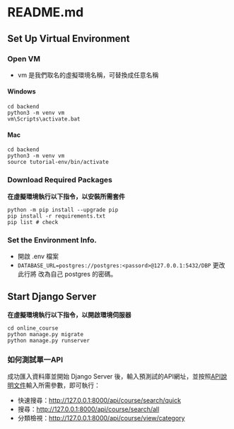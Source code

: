 # README.md
## Set Up Virtual Environment
### Open VM
* vm 是我們取名的虛擬環境名稱，可替換成任意名稱
#### Windows
```shell=
cd backend
python3 -m venv vm
vm\Scripts\activate.bat
```

#### Mac
```shell=
cd backend
python3 -m venv vm
source tutorial-env/bin/activate
```

### Download Required Packages
**在虛擬環境執行以下指令，以安裝所需套件**
```shell=
python -m pip install --upgrade pip
pip install -r requirements.txt
pip list # check
```

### Set the Environment Info.
* 開啟 .env 檔案
* `DATABASE_URL=postgres://postgres:<passord>@127.0.0.1:5432/DBP` 更改此行將 <password> 改為自己 postgres 的密碼。

## Start Django Server
**在虛擬環境執行以下指令，以開啟環境伺服器**
```shell=
cd online_course
python manage.py migrate
python manage.py runserver
```
### 如何測試單一API
成功匯入資料庫並開始 Django Server 後，輸入預測試的API網址，並按照[API說明文件](https://hackmd.io/@K2V5EFQlTWCP33CWgxiuKg/Sy3baYQ8F/edit)輸入所需參數，即可執行：
* 快速搜尋：http://127.0.0.1:8000/api/course/search/quick
* 搜尋：http://127.0.0.1:8000/api/course/search/all
* 分類檢視：http://127.0.0.1:8000/api/course/view/category

